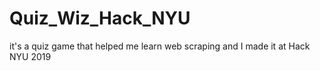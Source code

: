 # Quiz_Wiz_Hack_NYU
it's a quiz game that helped me learn web scraping and I made it at Hack NYU 2019

